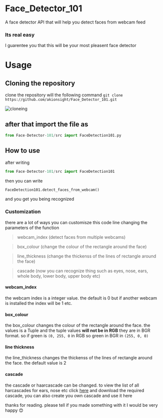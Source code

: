 # Face_Detector_101
A face detector API that will help you detect faces from webcam feed 

### Its real easy
I guarentee you that this will be your most pleasent face detector


# Usage

## Cloning the repository

clone the repository will the following command
```git clone https://github.com/akionsight/Face_Detector_101.git```

![cloneing](https://github.com/akionsight/Face-Detector-101/blob/master/github/cloneing.gif)

## after that import the file as

```python 
from Face-Detector-101/src import FaceDetection101.py
```

## How to use 
after writing 
```python 
from Face-Detector-101/src import FaceDetection101
```

then you can write 

```python 
FaceDetection101.detect_faces_from_webcam()
```
and you get you being recognized

### Customization

there are a lot of ways you can customisze this code line changing the parameters of the function 

> webcam_index (detect faces from multiple webcams)

> box_colour (change the colour of the rectangle around the face)

> line_thickness (change the thickenss of the lines of rectangle around the face)

> cascade (now you can recognize thing such as eyes, nose, ears, whole body, lower body, upper body etc)

#### webcam_index

the webcam index is a integer value. the default is 0 but if another webcam is installed the index will be 1 etc. 

#### box_colour 

the box_colour changes the colour of the rectangle around the face. the values is a Tuple and the tuple values **will not be in RGB** they are in BGR format.
so if green is `(0, 255, 0` in RGB
so green in BGR in `(255, 0, 0)`

#### line thickness
the line_thickness changes the thickenss of the lines of rectangle around the face. the default value is 2

#### cascade
the cascade or haarcascade can be changed. to view the list of all harcascades for ears, nose etc click [here](https://github.com/opencv/opencv/tree/master/data/haarcascades) and download the required cascade, you can also create you own cascade and use it here



thanks for reading. please tell if you made something with it I would be very happy 😊

